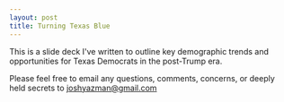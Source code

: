 ```yaml
---
layout: post
title: Turning Texas Blue
---
```


This is a slide deck I've written to outline key demographic trends and opportunities for Texas Democrats in the post-Trump era. 
<object data="images/pdf_files/TX Lay of the Land - POST 2020 UPDATE.pdf" width="1000" height="1000" type='application/pdf'/>

Please feel free to email any questions, comments, concerns, or deeply held secrets to joshyazman@gmail.com
